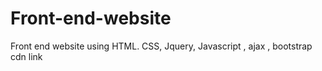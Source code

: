# Front-end-website
Front end website using HTML. CSS, Jquery, Javascript , ajax , bootstrap cdn link
